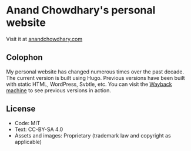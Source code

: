 # Anand Chowdhary's personal website

Visit it at [anandchowdhary.com](https://anandchowdhary.com)

## Colophon

My personal website has changed numerous times over the past decade. The current version is built using Hugo. Previous versions have been built with static HTML, WordPress, Svbtle, etc. You can visit the [Wayback machine](https://web.archive.org/web/*/anandchowdhary.com) to see previous versions in action. 

## License

- Code: MIT
- Text: CC-BY-SA 4.0
- Assets and images: Proprietary (trademark law and copyright as applicable)
